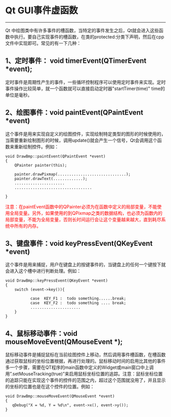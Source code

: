 # Qt GUI事件虚函数
---

Qt 中绘图类中有许多事件的槽函数，当特定的事件发生之后，Qt就会进入这些函数中执行。要自己实现事件的槽函数，在类的protected:分类下声明，然后在cpp文件中实现即可。常见的有一下几种：    

## 1、定时事件： void timerEvent(QTimerEvent *event);

定时事件是周期性产生的事件，一些循环控制程序可以使用定时事件来实现。定时事件操作比较简单，就一个函数就可以直接启动定时器"startTimer(time)" time的单位是毫秒。


## 2、绘图事件：void paintEvent(QPaintEvent *event)

这个事件是用来实现自定义的绘图控件，实现绘制特定类型的图形的时候使用的，当需要重新绘制图形的时候，调用update()就会产生一个信号，Qt会调用这个函数来重新绘制控件。例如：

	void DrawBmp::paintEvent(QPaintEvent *event)
	{
        QPainter painter(this);

        painter.drawPixmap(..............................);        
        painter.drawText(.............);
        ......................
        ..................................

	}
	
<font color=red>
	注意：在paintEvent函数中的QPainter必须为在函数中定义的局部变量，不能使用全局变量。另外，如果使用的到QPixmap之类的数据结构，也必须为函数内的局部变量，不能为全局变量，否则长时间运行会让这个变量越来越大，直到耗尽系统中所有的内存。
</font>

## 3、键盘事件：void keyPressEvent(QKeyEvent *event)

这个事件是用来捕捉，用户在键盘上的按键事件的，当键盘上的任何一个键按下就会进入这个槽中进行判断处理。例如：

	void DrawBmp::keyPressEvent(QKeyEvent *event)
	{
        switch (event->key()){

               case  KEY_F1 :  todo something......break;
               case  KEY_F2 :  todo something .... break;
               ......................
        }
	}


## 4、鼠标移动事件：void mouseMoveEvent(QMouseEvent *);

鼠标移动事件是捕捉鼠标在当前绘图控件上移动，然后调用事件槽函数，在槽函数通过获取鼠标的坐标位置根据，再进行处理的。鼠标移动时间的启用比其他的事件多一个步骤，需要在QT程序的main函数中定义的Widget或main窗口中上调用”.setMouseTracking(true)”来启用鼠标坐标位置的追踪。注意：鼠标坐标位置的追踪只能在实现这个事件的控件的范围之内，超过这个范围就没用了，并且显示的坐标的位置也是在这个控件的位置。例如：

	void DrawBmp::mouseMoveEvent(QMouseEvent *event)
	{
       qDebug("X = %d, Y = %d\n", event->x(), event->y());
	}
